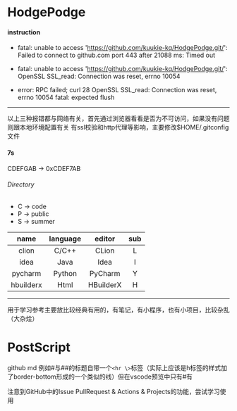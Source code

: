 # HodgePodge

#### instruction

- fatal: unable to access 'https://github.com/kuukie-kq/HodgePodge.git/': Failed to connect to github.com port 443 after 21088 ms: Timed out

- fatal: unable to access 'https://github.com/kuukie-kq/HodgePodge.git/': OpenSSL SSL_read: Connection was reset, errno 10054

- error: RPC failed; curl 28 OpenSSL SSL_read: Connection was reset, errno 10054 fatal: expected flush

****

以上三种报错都与网络有关，首先通过浏览器看看是否为不可访问，如果没有问题则跟本地环境配置有关
有ssl校验和http代理等影响，主要修改$HOME/.gitconfig文件

#### 7s

CDEFGAB -> 0xCDEF7AB

###### Directory

- C -> code
- P -> public
- S -> summer

|   name    | language |  editor   | sub |
|:---------:|:--------:|:---------:|:---:|
|   clion   |  C/C++   |   CLion   |  L  |
|   idea    |   Java   |   Idea    |  I  |
|  pycharm  |  Python  |  PyCharm  |  Y  |
| hbuilderx |   Html   | HBuilderX |  H  |

****

用于学习参考主要放比较经典有用的，有笔记，有小程序，也有小项目，比较杂乱（大杂烩）

# PostScript

github md 例如#与##的标题自带一个```<hr \>```标签（实际上应该是h标签的样式加了border-bottom形成的一个类似的线）但在vscode预览中只有#有

注意到GitHub中的Issue PullRequest & Actions & Projects的功能，尝试学习使用
